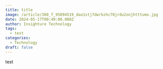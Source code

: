 ```yaml
---
title: title
image: /article/360_f_95894519_dao1stj7dwrkzhc78jrdu2onjhtttumx.jpg
date: 2024-05-17T00:49:00.000Z
author: Insighture Technology
tags:
  - test
categories:
  - Technology
draft: false
---
```

test
